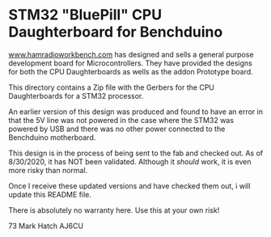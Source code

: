 # STM32 "BluePill" CPU Daughterboard for Benchduino
 
www.hamradioworkbench.com has designed and sells a general purpose development
board for Microcontrollers. They have provided the designs for both the CPU
Daughterboards as wells as the addon Prototype board.

This directory contains a Zip file with the Gerbers for the CPU Daughterboards for a 
STM32 processor.

An earlier version of this design was produced and found to have an error in that the
5V line was not powered in the case where the STM32 was powered by USB and there
was no other power connected to the Benchduino motherboard.

This design is in the process of being sent to the fab and checked out. As of
8/30/2020, it has NOT been validated. Although it *should* work, it is even more
risky than normal.

Once I receive these updated versions and have checked them out, i will update this
README file.

There is absolutely no warranty here. Use this at your own risk!



73
Mark Hatch
AJ6CU

